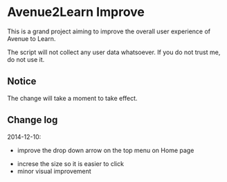 Avenue2Learn Improve
=====
This is a grand project aiming to improve the overall user experience of Avenue to Learn.

The script will not collect any user data whatsoever. If you do not trust me, do not use it.

Notice
-----
The change will take a moment to take effect.

Change log
-----
2014-12-10:

+ improve the drop down arrow on the top menu on Home page
* increse the size so it is easier to click
* minor visual improvement